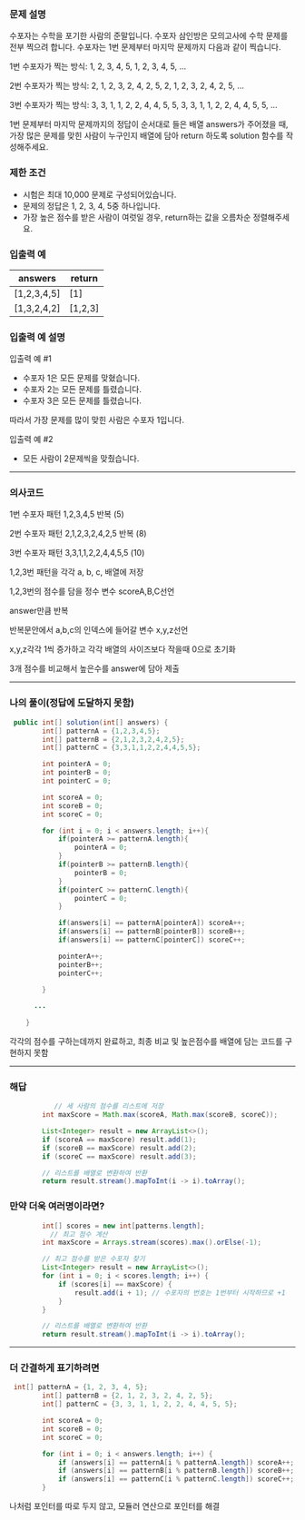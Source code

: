 ### **문제 설명**

수포자는 수학을 포기한 사람의 준말입니다. 수포자 삼인방은 모의고사에 수학 문제를 전부 찍으려 합니다. 수포자는 1번 문제부터 마지막 문제까지 다음과 같이 찍습니다.

1번 수포자가 찍는 방식: 1, 2, 3, 4, 5, 1, 2, 3, 4, 5, ...

2번 수포자가 찍는 방식: 2, 1, 2, 3, 2, 4, 2, 5, 2, 1, 2, 3, 2, 4, 2, 5, ...

3번 수포자가 찍는 방식: 3, 3, 1, 1, 2, 2, 4, 4, 5, 5, 3, 3, 1, 1, 2, 2, 4, 4, 5, 5, ...

1번 문제부터 마지막 문제까지의 정답이 순서대로 들은 배열 answers가 주어졌을 때, 가장 많은 문제를 맞힌 사람이 누구인지 배열에 담아 return 하도록 solution 함수를 작성해주세요.

### 제한 조건

- 시험은 최대 10,000 문제로 구성되어있습니다.
- 문제의 정답은 1, 2, 3, 4, 5중 하나입니다.
- 가장 높은 점수를 받은 사람이 여럿일 경우, return하는 값을 오름차순 정렬해주세요.

### 입출력 예

| answers | return |
| --- | --- |
| [1,2,3,4,5] | [1] |
| [1,3,2,4,2] | [1,2,3] |

### 입출력 예 설명

입출력 예 #1

- 수포자 1은 모든 문제를 맞혔습니다.
- 수포자 2는 모든 문제를 틀렸습니다.
- 수포자 3은 모든 문제를 틀렸습니다.

따라서 가장 문제를 많이 맞힌 사람은 수포자 1입니다.

입출력 예 #2

- 모든 사람이 2문제씩을 맞췄습니다.

---

### 의사코드

1번 수포자 패턴 1,2,3,4,5 반복 (5)

2번 수포자 패턴 2,1,2,3,2,4,2,5 반복 (8)

3번 수포자 패턴 3,3,1,1,2,2,4,4,5,5 (10)

1,2,3번 패턴을 각각 a, b, c, 배열에 저장

1,2,3번의 점수를 담을 정수 변수 scoreA,B,C선언

answer만큼 반복

반복문안에서 a,b,c의 인덱스에 들어갈 변수 x,y,z선언

x,y,z각각 1씩 증가하고 각각 배열의 사이즈보다 작을때 0으로 초기화

3개 점수를 비교해서 높은수를 answer에 담아 제출

---

### 나의 풀이(정답에 도달하지 못함)

```java
 public int[] solution(int[] answers) {
        int[] patternA = {1,2,3,4,5};
        int[] patternB = {2,1,2,3,2,4,2,5};
        int[] patternC = {3,3,1,1,2,2,4,4,5,5};

        int pointerA = 0;
        int pointerB = 0;
        int pointerC = 0;

        int scoreA = 0;
        int scoreB = 0;
        int scoreC = 0;

        for (int i = 0; i < answers.length; i++){
            if(pointerA >= patternA.length){
                pointerA = 0;
            }
            if(pointerB >= patternB.length){
                pointerB = 0;
            }
            if(pointerC >= patternC.length){
                pointerC = 0;
            }

            if(answers[i] == patternA[pointerA]) scoreA++;
            if(answers[i] == patternB[pointerB]) scoreB++;
            if(answers[i] == patternC[pointerC]) scoreC++;

            pointerA++;
            pointerB++;
            pointerC++;

        }

      ...
      
    }
```

각각의 점수를 구하는데까지 완료하고, 
최종 비교 및 높은점수를 배열에 담는 코드를 구현하지 못함

---

### 해답

```java
 		   // 세 사람의 점수를 리스트에 저장
        int maxScore = Math.max(scoreA, Math.max(scoreB, scoreC));

        List<Integer> result = new ArrayList<>();
        if (scoreA == maxScore) result.add(1);
        if (scoreB == maxScore) result.add(2);
        if (scoreC == maxScore) result.add(3);

        // 리스트를 배열로 변환하여 반환
        return result.stream().mapToInt(i -> i).toArray();
```

### 만약 더욱 여러명이라면?

```java
        int[] scores = new int[patterns.length];
	      // 최고 점수 계산
        int maxScore = Arrays.stream(scores).max().orElse(-1);

        // 최고 점수를 받은 수포자 찾기
        List<Integer> result = new ArrayList<>();
        for (int i = 0; i < scores.length; i++) {
            if (scores[i] == maxScore) {
                result.add(i + 1); // 수포자의 번호는 1번부터 시작하므로 +1
            }
        }

        // 리스트를 배열로 변환하여 반환
        return result.stream().mapToInt(i -> i).toArray();
```

---

### 더 간결하게 표기하려면

```java
 int[] patternA = {1, 2, 3, 4, 5};
        int[] patternB = {2, 1, 2, 3, 2, 4, 2, 5};
        int[] patternC = {3, 3, 1, 1, 2, 2, 4, 4, 5, 5};

        int scoreA = 0;
        int scoreB = 0;
        int scoreC = 0;

        for (int i = 0; i < answers.length; i++) {
            if (answers[i] == patternA[i % patternA.length]) scoreA++;
            if (answers[i] == patternB[i % patternB.length]) scoreB++;
            if (answers[i] == patternC[i % patternC.length]) scoreC++;
        }
```

나처럼 포인터를 따로 두지 않고, 모듈러 연산으로 포인터를 해결